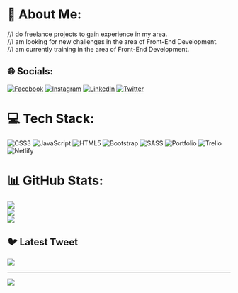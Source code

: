 # 💫 About Me:
//I do freelance projects to gain experience in my area.<br>//I am looking for new challenges in the area of Front-End Development.<br>//I am currently training in the area of Front-End Development.


## 🌐 Socials:
[![Facebook](https://img.shields.io/badge/Facebook-%231877F2.svg?logo=Facebook&logoColor=white)](https://facebook.com/https://www.facebook.com/joni.bravo.1048/) [![Instagram](https://img.shields.io/badge/Instagram-%23E4405F.svg?logo=Instagram&logoColor=white)](https://instagram.com/https://www.instagram.com/jonathanibravo/) [![LinkedIn](https://img.shields.io/badge/LinkedIn-%230077B5.svg?logo=linkedin&logoColor=white)](https://linkedin.com/in/https://www.linkedin.com/in/jonathanibravo/) [![Twitter](https://img.shields.io/badge/Twitter-%231DA1F2.svg?logo=Twitter&logoColor=white)](https://twitter.com/https://twitter.com/jonathanibravo) 

# 💻 Tech Stack:
![CSS3](https://img.shields.io/badge/css3-%231572B6.svg?style=for-the-badge&logo=css3&logoColor=white) ![JavaScript](https://img.shields.io/badge/javascript-%23323330.svg?style=for-the-badge&logo=javascript&logoColor=%23F7DF1E) ![HTML5](https://img.shields.io/badge/html5-%23E34F26.svg?style=for-the-badge&logo=html5&logoColor=white) ![Bootstrap](https://img.shields.io/badge/bootstrap-%23563D7C.svg?style=for-the-badge&logo=bootstrap&logoColor=white) ![SASS](https://img.shields.io/badge/SASS-hotpink.svg?style=for-the-badge&logo=SASS&logoColor=white) ![Portfolio](https://img.shields.io/badge/Portfolio-%23000000.svg?style=for-the-badge&logo=firefox&logoColor=#FF7139) ![Trello](https://img.shields.io/badge/Trello-%23026AA7.svg?style=for-the-badge&logo=Trello&logoColor=white) ![Netlify](https://img.shields.io/badge/netlify-%23000000.svg?style=for-the-badge&logo=netlify&logoColor=#00C7B7)
# 📊 GitHub Stats:
![](https://github-readme-stats.vercel.app/api?username=Jonathan&theme=slateorange&hide_border=false&include_all_commits=false&count_private=false)<br/>
![](https://github-readme-streak-stats.herokuapp.com/?user=Jonathan&theme=slateorange&hide_border=false)<br/>
![](https://github-readme-stats.vercel.app/api/top-langs/?username=Jonathan&theme=slateorange&hide_border=false&include_all_commits=false&count_private=false&layout=compact)

## 🐦 Latest Tweet
[![](https://gtce.itsvg.in/api?username=https://twitter.com/jonathanibravo)](https://github.com/VishwaGauravIn/github-twitter-card-embed)

---
[![](https://visitcount.itsvg.in/api?id=Jonathan&icon=0&color=0)](https://visitcount.itsvg.in)

<!-- Proudly created with GPRM ( https://gprm.itsvg.in ) -->
